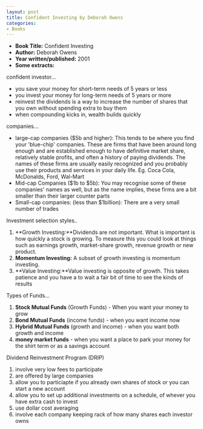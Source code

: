 ```yaml
---
layout: post
title: Confident Investing by Deborah Owens
categories:
- Books
---
```


- **Book Title:** Confident Investing
- **Author:** Deborah Owens
- **Year written/published:** 2001
- **Some extracts:**

confident investor...

- you save your money for short-term needs of 5 years or less
- you invest your money for long-term needs of 5 years or more
- reinvest the dividends is a way to increase the number of shares that you own without spending extra to buy them
- when compounding kicks in, wealth builds quickly

companies...

- large-cap companies ($5b and higher): This tends to be where you find your 'blue-chip' companies. These are firms that have been around long enough and are established enough to have definitive market share, relatively stable profits, and often a history of paying dividends. The names of these firms are usually easily recognized and you probably use their products and services in your daily life. Eg. Coca Cola, McDonalds, Ford, Wal-Mart
- Mid-cap Companies ($1b to $5b): You may recognise some of these companies' names as well, but as the name implies, these firms are a bit smaller than their larger counter parts
- Small-cap companies: (less than $1billion): There are a very small number of trades

Investment selection styles..

1. **Growth Investing:**Dividends are not important. What is important is how quickly a stock is growing. To measure this you could look at things such as earnings growth, market-share growth, revenue growth or new product.
2. **Momentum Investing:** A subset of growth investing is momentum investing.
3. **Value Investing:**Value investing is opposite of growth. This takes patience and you have a to wait a fair bit of time to see the kinds of results

Types of Funds...

1. **Stock Mutual Funds** (Growth Funds) - When you want your money to grow
2. **Bond Mutual Funds** (income funds) - when you want income now
3. **Hybrid Mutual Funds** (growth and income) - when you want both growth and income
4. **money market funds** - when you want a place to park your money for the shirt term or as a savings account

Dividend Reinvestment Program (DRIP)

1. involve very low fees to participate
2. are offered by large companies
3. allow you to particiapte if you already own shares of stock or you can start a new account
4. allow you to set up additional investments on a schedule, of whever you have extra cash to invest
5. use dollar cost averaging
6. involve each company keeping rack of how many shares each investor owns
